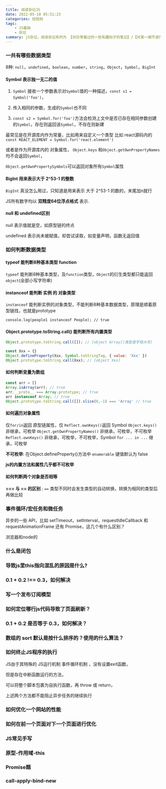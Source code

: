 ```yaml
---
title: 阅读杂记JS
date: 2022-05-10 05:51:23
categories: 经验帖
tags:
    - JS基础
    - 杂记
summary: jS杂记，阅读杂记系列为 【对日常看过的一些有趣帖子的笔记】/【对某一细节进行搜索深入了解后的分析】/【对某一技术原理架构分析后的脑图】，总贴记录 待研究的知识点 及 小知识点，分贴记录大知识点
---
```



### 一共有哪些数据类型

8种: `null`，`undefined`，`boolean`，`number`，`string`，`Object`，`Symbol`，`BigInt`

#### Symbol 表示独一无二的值

1. `Symbol` 接收一个参数表示对`Symbol`值的一种描述，`const s1 = Symbol('foo')`，

2. 传入相同的参数，生成的`Symbol`也不同

3. `const s2 = Symbol.for('foo')`方法会检测上文中是否已存在相同参数创建的`Symbol`，存在则返回该`Symbol`，不存在则新建

最常见是在开源库内作为常量，比如用来自定义一个类型 比如 react源码内的 `const REACT_ELEMENT = Symbol.for('react.element')`

或者是作为开源库内的 对象属性， `Object.keys` 和`Object.getOwnPropertyNames` 均不会返回`Symbol`，

`Object.getOwnPropertySymbols`可以返回对象所有`Symbol`属性

#### BigInt 用来表示大于 2^53-1 的整数

`BigInt` 真没怎么用过，只知道是用来表示 大于 2^53-1 的数的，末尾加n就行

JS所有数字均以 __双精度64位浮点格式__ 表示.

#### null 和 undefined区别

null 表示值就是空，如原型链的终点

undefined 表示尚未被赋值，却尝试读取，如变量声明，函数无返回值



### 如何判断数据类型

#### typeof 能判断8种基本类型 function

`typeof` 能判断8种基本类型，及`function`类型，`Object`的衍生类型都只能返回`object`(全部小写字符串)

#### instanceof 能判断 实例 的 对象类型

`instanceof` 能判断实例的对象类型，不能判断8种基本数据类型，原理是顺着原型链找，也就是prototype

`console.log(people1 instanceof People); // true`

#### Object.prototype.toString.call() 能判断所有内置类型

```js
Object.prototype.toString.call([]); // [object Array](类型首字母大写)

const Xxx = {}
Object.defineProperty(Xxx, Symbol.toStringTag, { value: 'Xxx' })
Object.prototype.toString.call(Xxx); // [object Xxx]
```


#### 如何判断变量为数组
```js
const arr = []
Array.isArray(arr); // true
arr.__proto__ === Array.prototype; // true
arr instanceof Array; // true
Object.prototype.toString.call([]).slice(8,-1) === 'Array' // true
```

#### 如何遍历对象属性
仅`for/in`返回 原型链属性，仅 `Reflect.ownKeys()`返回 Symbol
`Object.keys()`                 非继承，可枚举
`Object.getOwnPropertyNames()`  非继承，可枚举，不可枚举
`Reflect.ownKeys()`             非继承，可枚举，不可枚举，Symbol
`for ... in ...`                  继承，可枚举

__不可枚举__: 在Object.defineProperty()方法中 `enumerable` 键值默认为 false

__js的内置方法和属性几乎都不可枚举__

#### 如何判断两个对象是否相等

__=== 与 == 的区别__ : `==` 类型不同时会发生类型的自动转换，转换为相同的类型后再做比较



### 事件循环/宏任务和微任务

异步的一些 API，比如 setTimeout，setInterval，requestIdleCallback 和 requestAnimationFrame 还有 Promise，这几个有什么区别？

浏览器和node的

### 什么是闭包



### 导致js里this指向混乱的原因是什么?

### 0.1 + 0.2 !== 0.3，如何解决

### 写一个发布订阅模型

### 如何定位哪行js代码导致了页面刷新？

### 0.1 + 0.2 是否等于 0.3，如何解决？

### 数组的 sort 默认是按什么排序的？使用的什么算法？

### 如何终止JS程序的执行

JS由于其特殊的 JS运行机制 事件循环机制 ，没有设置exit函数，

但是存在中断函数运行的方法，

可以将整个脚本包裹为自执行函数，再 throw 或 return，

上述两个方法都不能阻止异步任务的继续执行


### 如何优化一个网站的性能
### 如何在前一个页面对下一个页面进行优化


### JS常见手写
### 原型-作用域-this
### Promise题
### call-apply-bind-new